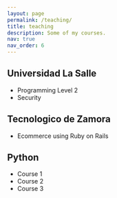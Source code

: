 ```yaml
---
layout: page
permalink: /teaching/
title: teaching
description: Some of my courses.
nav: true
nav_order: 6
---
```


## Universidad La Salle

- Programming Level 2
- Security

## Tecnologico de Zamora
- Ecommerce using Ruby on Rails

## Python
- Course 1
- Course 2
- Course 3

